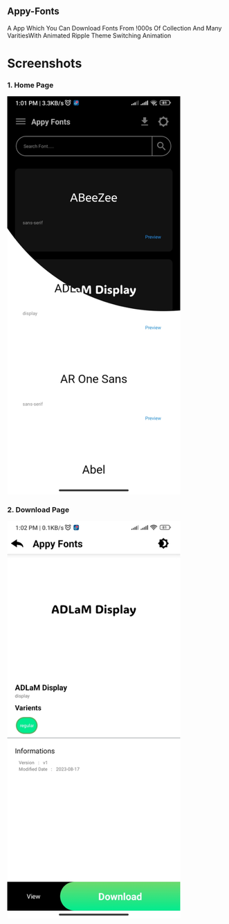 ## Appy-Fonts
A App Which You Can Download Fonts From !000s Of Collection And Many VaritiesWith Animated Ripple Theme Switching Animation

# Screenshots

### 1. Home Page
<img src="https://github.com/adhilshan/Appy-Fonts/blob/main/screenshots/Screenshot_2024-01-15-13-01-50-496_com.appy.fonts.barcode.jpg?raw=true" alt="" style="width:400px; height:auto; object-fit:contain;">

### 2. Download Page
<img src="https://github.com/adhilshan/Appy-Fonts/blob/main/screenshots/Screenshot_2024-01-15-13-02-07-524_com.appy.fonts.barcode.jpg?raw=true" alt="" style="width:400px; height:auto; object-fit:contain;">
